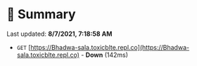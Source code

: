 # 📖 Summary
Last updated: **8/7/2021, 7:18:58 AM**

- `GET` [https://Bhadwa-sala.toxicblte.repl.co](https://Bhadwa-sala.toxicblte.repl.co) - **Down** (142ms)
